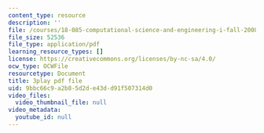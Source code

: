 ```yaml
---
content_type: resource
description: ''
file: /courses/18-085-computational-science-and-engineering-i-fall-2008/9bbc66c9a2b85d2de43dd91f507314d0_aGnegoNe8Xo.pdf
file_size: 52536
file_type: application/pdf
learning_resource_types: []
license: https://creativecommons.org/licenses/by-nc-sa/4.0/
ocw_type: OCWFile
resourcetype: Document
title: 3play pdf file
uid: 9bbc66c9-a2b8-5d2d-e43d-d91f507314d0
video_files:
  video_thumbnail_file: null
video_metadata:
  youtube_id: null
---
```

